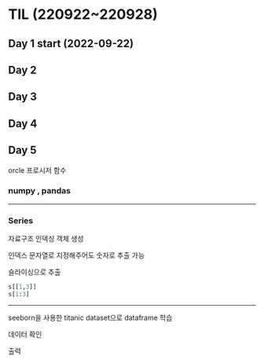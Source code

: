 # TIL (220922~220928)

## Day 1 start (2022-09-22)

## Day 2

## Day 3

## Day 4

## Day 5

orcle 프로시저 함수



### numpy , pandas

---

### Series 

자료구조 인덱싱 객체 생성

인덱스 문자열로 지정해주어도 숫자로 추출 가능

슬라이싱으로 추출 

```python
s[[1,3]]
s[1:3]
```







---



seeborn을 사용한 titanic dataset으로 dataframe 학습

데이터 확인 

출력

